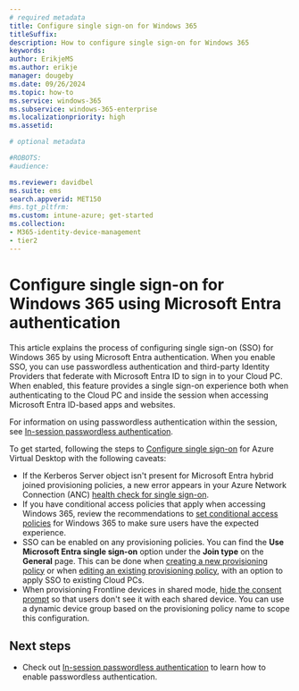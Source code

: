 ```yaml
---
# required metadata
title: Configure single sign-on for Windows 365
titleSuffix:
description: How to configure single sign-on for Windows 365
keywords:
author: ErikjeMS  
ms.author: erikje
manager: dougeby
ms.date: 09/26/2024
ms.topic: how-to
ms.service: windows-365
ms.subservice: windows-365-enterprise
ms.localizationpriority: high
ms.assetid: 

# optional metadata

#ROBOTS:
#audience:

ms.reviewer: davidbel
ms.suite: ems
search.appverid: MET150
#ms.tgt_pltfrm:
ms.custom: intune-azure; get-started
ms.collection:
- M365-identity-device-management
- tier2
---
```


# Configure single sign-on for Windows 365 using Microsoft Entra authentication

This article explains the process of configuring single sign-on (SSO) for Windows 365 by using Microsoft Entra authentication. When you enable SSO, you can use passwordless authentication and third-party Identity Providers that federate with Microsoft Entra ID to sign in to your Cloud PC. When enabled, this feature provides a single sign-on experience both when authenticating to the Cloud PC and inside the session when accessing Microsoft Entra ID-based apps and websites.

For information on using passwordless authentication within the session, see [In-session passwordless authentication](identity-authentication.md#in-session-passwordless-authentication).

To get started, following the steps to [Configure single sign-on](/azure/virtual-desktop/configure-single-sign-on) for Azure Virtual Desktop with the following caveats:

- If the Kerberos Server object isn't present for Microsoft Entra hybrid joined provisioning policies, a new error appears in your Azure Network Connection (ANC) [health check for single sign-on](health-checks.md#supported-checks).
- If you have conditional access policies that apply when accessing Windows 365, review the recommendations to [set conditional access policies](set-conditional-access-policies.md) for Windows 365 to make sure users have the expected experience.
- SSO can be enabled on any provisioning policies. You can find the **Use Microsoft Entra single sign-on** option under the **Join type** on the **General** page. This can be done when [creating a new provisioning policy](create-provisioning-policy.md#continue-creating-a-provisioning-policy) or when [editing an existing provisioning policy](edit-provisioning-policy.md), with an option to apply SSO to existing Cloud PCs.
- When provisioning Frontline devices in shared mode, [hide the consent prompt](/azure/virtual-desktop/configure-single-sign-on#hide-the-consent-prompt-dialog) so that users don't see it with each shared device. You can use a dynamic device group based on the provisioning policy name to scope this configuration.

## Next steps

- Check out [In-session passwordless authentication](identity-authentication.md#in-session-passwordless-authentication) to learn how to enable passwordless authentication.
